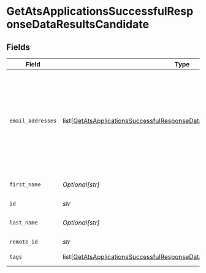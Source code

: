 # GetAtsApplicationsSuccessfulResponseDataResultsCandidate


## Fields

| Field                                                                                                                                                                         | Type                                                                                                                                                                          | Required                                                                                                                                                                      | Description                                                                                                                                                                   | Example                                                                                                                                                                       |
| ----------------------------------------------------------------------------------------------------------------------------------------------------------------------------- | ----------------------------------------------------------------------------------------------------------------------------------------------------------------------------- | ----------------------------------------------------------------------------------------------------------------------------------------------------------------------------- | ----------------------------------------------------------------------------------------------------------------------------------------------------------------------------- | ----------------------------------------------------------------------------------------------------------------------------------------------------------------------------- |
| `email_addresses`                                                                                                                                                             | list[[GetAtsApplicationsSuccessfulResponseDataResultsCandidateEmailAddresses](../../models/shared/getatsapplicationssuccessfulresponsedataresultscandidateemailaddresses.md)] | :heavy_check_mark:                                                                                                                                                            | A list of email addresses of the candidate with an optional type. If an email address is invalid, it will be filtered out.                                                    |                                                                                                                                                                               |
| `first_name`                                                                                                                                                                  | *Optional[str]*                                                                                                                                                               | :heavy_check_mark:                                                                                                                                                            | First name of the candidate.                                                                                                                                                  |                                                                                                                                                                               |
| `id`                                                                                                                                                                          | *str*                                                                                                                                                                         | :heavy_check_mark:                                                                                                                                                            | N/A                                                                                                                                                                           |                                                                                                                                                                               |
| `last_name`                                                                                                                                                                   | *Optional[str]*                                                                                                                                                               | :heavy_check_mark:                                                                                                                                                            | Last name of the candidate.                                                                                                                                                   |                                                                                                                                                                               |
| `remote_id`                                                                                                                                                                   | *str*                                                                                                                                                                         | :heavy_check_mark:                                                                                                                                                            | N/A                                                                                                                                                                           |                                                                                                                                                                               |
| `tags`                                                                                                                                                                        | list[[GetAtsApplicationsSuccessfulResponseDataResultsCandidateTags](../../models/shared/getatsapplicationssuccessfulresponsedataresultscandidatetags.md)]                     | :heavy_check_mark:                                                                                                                                                            | N/A                                                                                                                                                                           | [object Object]                                                                                                                                                               |